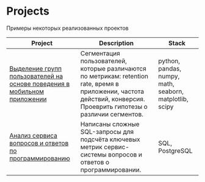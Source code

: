 # Projects
Примеры некоторых реализованных проектов

| Project  | Description | Stack |
| -------- | ------- | ------- |
| [Выделение групп пользователей на основе поведения в мобильном приложении](https://github.com/drpugacheva/Portfolio/blob/main/MobileApps/%D0%A1%D0%B5%D0%B3%D0%BC%D0%B5%D0%BD%D1%82%D0%B0%D1%86%D0%B8%D1%8F%20%D0%BF%D0%BE%D0%BB%D1%8C%D0%B7%D0%BE%D0%B2%D0%B0%D1%82%D0%B5%D0%BB%D0%B5%D0%B8%CC%86%20%D0%BC%D0%BE%D0%B1%D0%B8%D0%BB%D1%8C%D0%BD%D0%BE%D0%B3%D0%BE%20%D0%BF%D1%80%D0%B8%D0%BB%D0%BE%D0%B6%D0%B5%D0%BD%D0%B8%D1%8F.ipynb)  | Сегментация пользователей, которые различаются по метрикам: retention rate, время в приложении, частота действий, конверсия. Проеврить гипотезы о различии сегментов. | python, pandas, numpy, math, seaborn, matplotlib, scipy |
| [Анализ сервиса вопросов и ответов по программированию]()  | Написаны сложные SQL-запросы для подсчёта ключевых метрик сервис-системы вопросов и ответов о программировании. | SQL, PostgreSQL |
